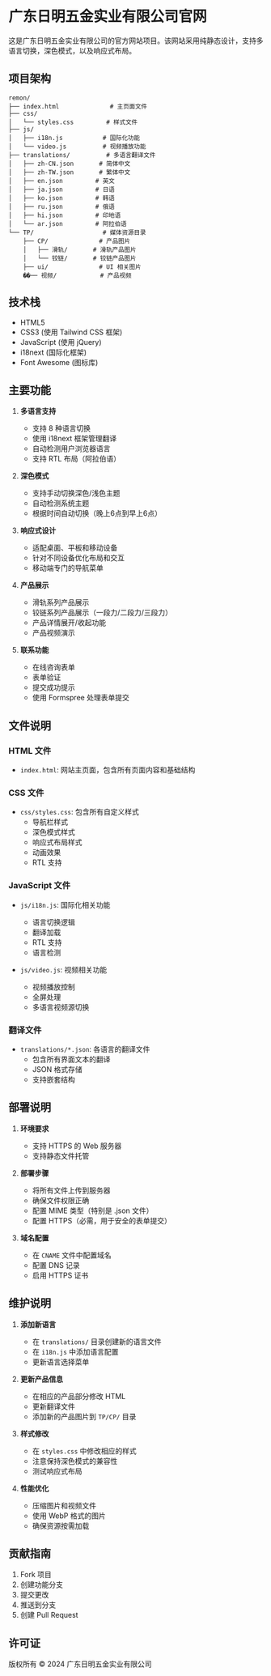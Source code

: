 # 广东日明五金实业有限公司官网

这是广东日明五金实业有限公司的官方网站项目。该网站采用纯静态设计，支持多语言切换，深色模式，以及响应式布局。

## 项目架构

```
remon/
├── index.html              # 主页面文件
├── css/
│   └── styles.css         # 样式文件
├── js/
│   ├── i18n.js           # 国际化功能
│   └── video.js          # 视频播放功能
├── translations/          # 多语言翻译文件
│   ├── zh-CN.json       # 简体中文
│   ├── zh-TW.json       # 繁体中文
│   ├── en.json         # 英文
│   ├── ja.json         # 日语
│   ├── ko.json         # 韩语
│   ├── ru.json         # 俄语
│   ├── hi.json         # 印地语
│   └── ar.json         # 阿拉伯语
└── TP/                   # 媒体资源目录
    ├── CP/              # 产品图片
    │   ├── 滑轨/       # 滑轨产品图片
    │   └── 铰链/       # 铰链产品图片
    ├── ui/              # UI 相关图片
    ��── 视频/            # 产品视频
```

## 技术栈

- HTML5
- CSS3 (使用 Tailwind CSS 框架)
- JavaScript (使用 jQuery)
- i18next (国际化框架)
- Font Awesome (图标库)

## 主要功能

1. **多语言支持**
   - 支持 8 种语言切换
   - 使用 i18next 框架管理翻译
   - 自动检测用户浏览器语言
   - 支持 RTL 布局（阿拉伯语）

2. **深色模式**
   - 支持手动切换深色/浅色主题
   - 自动检测系统主题
   - 根据时间自动切换（晚上6点到早上6点）

3. **响应式设计**
   - 适配桌面、平板和移动设备
   - 针对不同设备优化布局和交互
   - 移动端专门的导航菜单

4. **产品展示**
   - 滑轨系列产品展示
   - 铰链系列产品展示（一段力/二段力/三段力）
   - 产品详情展开/收起功能
   - 产品视频演示

5. **联系功能**
   - 在线咨询表单
   - 表单验证
   - 提交成功提示
   - 使用 Formspree 处理表单提交

## 文件说明

### HTML 文件
- `index.html`: 网站主页面，包含所有页面内容和基础结构

### CSS 文件
- `css/styles.css`: 包含所有自定义样式
  - 导航栏样式
  - 深色模式样式
  - 响应式布局样式
  - 动画效果
  - RTL 支持

### JavaScript 文件
- `js/i18n.js`: 国际化相关功能
  - 语言切换逻辑
  - 翻译加载
  - RTL 支持
  - 语言检测

- `js/video.js`: 视频相关功能
  - 视频播放控制
  - 全屏处理
  - 多语言视频源切换

### 翻译文件
- `translations/*.json`: 各语言的翻译文件
  - 包含所有界面文本的翻译
  - JSON 格式存储
  - 支持嵌套结构

## 部署说明

1. **环境要求**
   - 支持 HTTPS 的 Web 服务器
   - 支持静态文件托管

2. **部署步骤**
   - 将所有文件上传到服务器
   - 确保文件权限正确
   - 配置 MIME 类型（特别是 .json 文件）
   - 配置 HTTPS（必需，用于安全的表单提交）

3. **域名配置**
   - 在 `CNAME` 文件中配置域名
   - 配置 DNS 记录
   - 启用 HTTPS 证书

## 维护说明

1. **添加新语言**
   - 在 `translations/` 目录创建新的语言文件
   - 在 `i18n.js` 中添加语言配置
   - 更新语言选择菜单

2. **更新产品信息**
   - 在相应的产品部分修改 HTML
   - 更新翻译文件
   - 添加新的产品图片到 `TP/CP/` 目录

3. **样式修改**
   - 在 `styles.css` 中修改相应的样式
   - 注意保持深色模式的兼容性
   - 测试响应式布局

4. **性能优化**
   - 压缩图片和视频文件
   - 使用 WebP 格式的图片
   - 确保资源按需加载

## 贡献指南

1. Fork 项目
2. 创建功能分支
3. 提交更改
4. 推送到分支
5. 创建 Pull Request

## 许可证

版权所有 © 2024 广东日明五金实业有限公司 